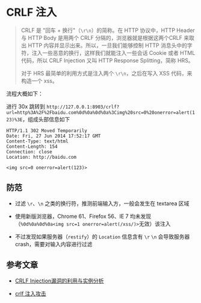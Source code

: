 # CRLF 注入

> CRLF 是 "回车 + 换行"（`\r\n`）的简称。在 HTTP 协议中，HTTP Header 与 HTTP Body 是用两个 CRLF 分隔的，浏览器就是根据这两个CRLF 来取出 HTTP 内容并显示出来。所以，一旦我们能够控制 HTTP 消息头中的字符，注入一些恶意的换行，这样我们就能注入一些会话 Cookie 或者 HTML 代码，所以 CRLF Injection 又叫 HTTP Response Splitting，简称 HRS。
>
> 对于 HRS 最简单的利用方式是注入两个 `\r\n`，之后在写入 XSS 代码，来构造一个 xss。

流程大概如下：

进行 30x 跳转到 `http://127.0.0.1:8903/crlf?url=http%3A%2F%2Fbaidu.com%0d%0a%0d%0a%3Cimg%20src=0%20onerror=alert(123)%3E`，组成头部信息如下

```
HTTP/1.1 302 Moved Temporarily 
Date: Fri, 27 Jun 2014 17:52:17 GMT 
Content-Type: text/html 
Content-Length: 154 
Connection: close 
Location: http://baidu.com

<img src=0 onerror=alert(123)>
```

## 防范

* 过滤 `\r`、`\n` 之类的换行符，推测前端输入方，一般会发生在 textarea 区域

* 使用新版浏览器，Chrome 61、Firefox 56、IE 7 均未发现（`%0d%0a%0d%0a<img src=1 onerror=alert(/xss/)>`无效）该注入

* 不过发现如果服务器（`restify`）的 `Location` 信息含有 `\r` `\n` 会导致服务器 crash，需要对输入内容进行过滤

## 参考文章

* [CRLF Injection漏洞的利用与实例分析](http://blog.csdn.net/think_ycx/article/details/50267801)

* [crlf 注入攻击](http://www.cnblogs.com/wfzWebSecuity/p/6648767.html)
